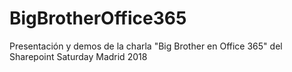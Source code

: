 # BigBrotherOffice365
Presentación y demos de la charla "Big Brother en Office 365" del Sharepoint Saturday Madrid 2018
